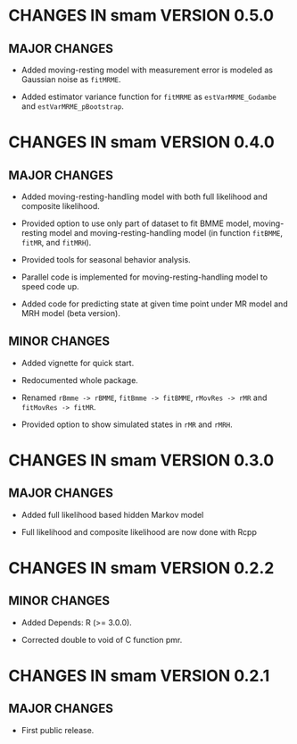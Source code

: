 # CHANGES IN smam VERSION 0.5.0

## MAJOR CHANGES

* Added moving-resting model with measurement error is modeled as Gaussian noise as `fitMRME`.

* Added estimator variance function for `fitMRME` as `estVarMRME_Godambe` and `estVarMRME_pBootstrap`.



# CHANGES IN smam VERSION 0.4.0

## MAJOR CHANGES

* Added moving-resting-handling model with both full likelihood and composite likelihood.

* Provided option to use only part of dataset to fit BMME model, moving-resting model
and moving-resting-handling model (in function `fitBMME`, `fitMR`, and `fitMRH`).

* Provided tools for seasonal behavior analysis.

* Parallel code is implemented for moving-resting-handling model to speed code up.

* Added code for predicting state at given time point under MR model and MRH model (beta version).

## MINOR CHANGES

* Added vignette for quick start.

* Redocumented whole package.

* Renamed `rBmme -> rBMME`, `fitBmme -> fitBMME`, `rMovRes -> rMR` and `fitMovRes -> fitMR`.

* Provided option to show simulated states in `rMR` and `rMRH`.



# CHANGES IN smam VERSION 0.3.0

## MAJOR CHANGES

* Added full likelihood based hidden Markov model

* Full likelihood and composite likelihood are now done with Rcpp




# CHANGES IN smam VERSION 0.2.2

## MINOR CHANGES

* Added Depends: R (>= 3.0.0).

* Corrected double to void of C function pmr.




# CHANGES IN smam VERSION 0.2.1

## MAJOR CHANGES

* First public release.

